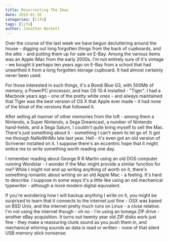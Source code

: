 ```yaml
---
title: Resurrecting The Imac
date: 2019-01-26
categories: [life]
tags: [life]
author: Jonathan Beckett
---
```


Over the course of the last week we have begun decluttering around the house - digging out long forgotten things from the back of cupboards, and the attic - and putting them up for sale on E-Bay. Among the various items was an Apple iMac from the early 2000s. I'm not entirely sure of it's vintage - we bought it perhaps ten years ago on E-Bay from a school that had unearthed it from a long forgotten storage cupboard. It had almost certainly never been used.

For those interested in such things, it's a Bondi Blue G3, with 500Mb of memory, a PowerPC processor, and has OS 10.4 installed - "Tiger". I had a Macbook years ago - one of the pretty white ones - and always maintained that Tiger was the best version of OS X that Apple ever made - it had none of the bloat of the versions that followed it.

After selling all manner of other memories from the loft - among them a Nintendo, a Super Nintendo, a Sega Dreamcast, a number of Nintendo hand-helds, and a Sega Saturn, I couldn't quite bring myself to sell the Mac. There's just something about it - something I can't seem to let go of. It got me through NaNoWriMo late last year. Hell - it's even got an old version of Scrivener installed on it. I suppose there's an eccentric hope that it might entice me to write something worth reading one day.

I remember reading about George R R Martin using an old DOS computer running Wordstar - I wonder if the Mac might provide a similar function for me? While I might not end up writing anything of worth on it, there's something romantic about writing on an old Apple Mac - a feeling. It's hard to describe. I suppose in some ways it's a little like using an old mechanical typewriter - although a more modern digital equivalent.

If you're wondering how I will backup anything I write on it, you might be surprised to learn that it connects to the internet just fine - OSX was based on BSD Unix, and the internet pretty much runs on Linux - a close relative. I'm not using the internet though - oh no - I'm using an Iomega ZIP drive - another eBay acquisition. It turns out twenty year old ZIP disks work just fine - they make a reassuring clunk sound as you push them in, and mechanical whirring sounds as data is read or written - none of that silent USB memory stick nonsense.